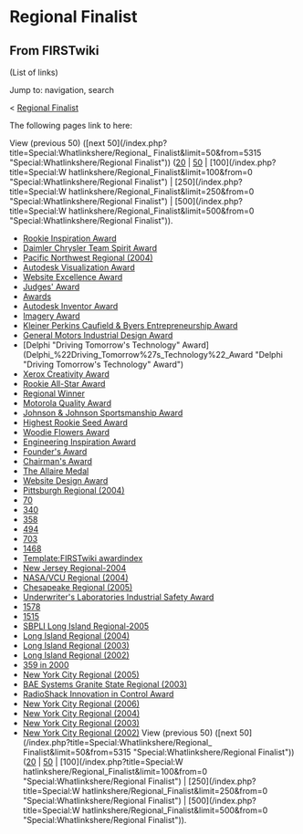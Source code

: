 # Regional Finalist

## From FIRSTwiki

(List of links)

Jump to: navigation, search

< [Regional Finalist](/index.php?title=Regional_Finalist&redirect=no "Regional Finalist")

The following pages link to here:

View (previous 50) ([next 50](/index.php?title=Special:Whatlinkshere/Regional_
Finalist&limit=50&from=5315 "Special:Whatlinkshere/Regional Finalist")) ([20](/index.php?title=Special:Whatlinkshere/Regional_Finalist&limit=20&from=0 "Special:Whatlinkshere/Regional Finalist") | [50](/index.php?title=Special:Whatlinkshere/Regional_Finalist&limit=50&from=0 "Special:Whatlinkshere/Regional Finalist") | [100](/index.php?title=Special:W
hatlinkshere/Regional_Finalist&limit=100&from=0 "Special:Whatlinkshere/Regional Finalist") | [250](/index.php?title=Special:W
hatlinkshere/Regional_Finalist&limit=250&from=0 "Special:Whatlinkshere/Regional Finalist") | [500](/index.php?title=Special:W
hatlinkshere/Regional_Finalist&limit=500&from=0 "Special:Whatlinkshere/Regional Finalist")).

- [Rookie Inspiration Award](Rookie_Inspiration_Award "Rookie Inspiration Award")
- [Daimler Chrysler Team Spirit Award](Daimler_Chrysler_Team_Spirit_Award "Daimler Chrysler Team Spirit Award")
- [Pacific Northwest Regional (2004)](Pacific_Northwest_Regional_%282004%29 "Pacific Northwest Regional \(2004\)")
- [Autodesk Visualization Award](Autodesk_Visualization_Award "Autodesk Visualization Award")
- [Website Excellence Award](Website_Excellence_Award "Website Excellence Award")
- [Judges' Award](Judges%27_Award "Judges' Award")
- [Awards](Awards "Awards")
- [Autodesk Inventor Award](Autodesk_Inventor_Award "Autodesk Inventor Award")
- [Imagery Award](Imagery_Award "Imagery Award")
- [Kleiner Perkins Caufield & Byers Entrepreneurship Award](Kleiner_Perkins_Caufield_%26_Byers_Entrepreneurship_Award "Kleiner Perkins Caufield & Byers Entrepreneurship Award")
- [General Motors Industrial Design Award](General_Motors_Industrial_Design_Award "General Motors Industrial Design Award")
- [Delphi "Driving Tomorrow's Technology" Award](Delphi_%22Driving_Tomorrow%27s_Technology%22_Award "Delphi "Driving Tomorrow's Technology" Award")
- [Xerox Creativity Award](Xerox_Creativity_Award "Xerox Creativity Award")
- [Rookie All-Star Award](Rookie_All-Star_Award "Rookie All-Star Award")
- [Regional Winner](Regional_Winner "Regional Winner")
- [Motorola Quality Award](Motorola_Quality_Award "Motorola Quality Award")
- [Johnson & Johnson Sportsmanship Award](Johnson_%26_Johnson_Sportsmanship_Award "Johnson & Johnson Sportsmanship Award")
- [Highest Rookie Seed Award](Highest_Rookie_Seed_Award "Highest Rookie Seed Award")
- [Woodie Flowers Award](Woodie_Flowers_Award "Woodie Flowers Award")
- [Engineering Inspiration Award](Engineering_Inspiration_Award "Engineering Inspiration Award")
- [Founder's Award](Founder%27s_Award "Founder's Award")
- [Chairman's Award](Chairman%27s_Award "Chairman's Award")
- [The Allaire Medal](The_Allaire_Medal "The Allaire Medal")
- [Website Design Award](Website_Design_Award "Website Design Award")
- [Pittsburgh Regional (2004)](Pittsburgh_Regional_%282004%29 "Pittsburgh Regional \(2004\)")
- [70](70 "70")
- [340](340 "340")
- [358](358 "358")
- [494](494 "494")
- [703](703 "703")
- [1468](1468 "1468")
- [Template:FIRSTwiki awardindex](Template:FIRSTwiki_awardindex "Template:FIRSTwiki awardindex")
- [New Jersey Regional-2004](New_Jersey_Regional-2004 "New Jersey Regional-2004")
- [NASA/VCU Regional (2004)](NASA/VCU_Regional_%282004%29 "NASA/VCU Regional \(2004\)")
- [Chesapeake Regional (2005)](Chesapeake_Regional_%282005%29 "Chesapeake Regional \(2005\)")
- [Underwriter's Laboratories Industrial Safety Award](Underwriter%27s_Laboratories_Industrial_Safety_Award "Underwriter's Laboratories Industrial Safety Award")
- [1578](1578 "1578")
- [1515](1515 "1515")
- [SBPLI Long Island Regional-2005](SBPLI_Long_Island_Regional-2005 "SBPLI Long Island Regional-2005")
- [Long Island Regional (2004)](Long_Island_Regional_%282004%29 "Long Island Regional \(2004\)")
- [Long Island Regional (2003)](Long_Island_Regional_%282003%29 "Long Island Regional \(2003\)")
- [Long Island Regional (2002)](Long_Island_Regional_%282002%29 "Long Island Regional \(2002\)")
- [359 in 2000](359_in_2000 "359 in 2000")
- [New York City Regional (2005)](New_York_City_Regional_%282005%29 "New York City Regional \(2005\)")
- [BAE Systems Granite State Regional (2003)](BAE_Systems_Granite_State_Regional_%282003%29 "BAE Systems Granite State Regional \(2003\)")
- [RadioShack Innovation in Control Award](RadioShack_Innovation_in_Control_Award "RadioShack Innovation in Control Award")
- [New York City Regional (2006)](New_York_City_Regional_%282006%29 "New York City Regional \(2006\)")
- [New York City Regional (2004)](New_York_City_Regional_%282004%29 "New York City Regional \(2004\)")
- [New York City Regional (2003)](New_York_City_Regional_%282003%29 "New York City Regional \(2003\)")
- [New York City Regional (2002)](New_York_City_Regional_%282002%29 "New York City Regional \(2002\)") View (previous 50) ([next 50](/index.php?title=Special:Whatlinkshere/Regional_
  Finalist&limit=50&from=5315 "Special:Whatlinkshere/Regional Finalist")) ([20](/index.php?title=Special:Whatlinkshere/Regional_Finalist&limit=20&from=0 "Special:Whatlinkshere/Regional Finalist") | [50](/index.php?title=Special:Whatlinkshere/Regional_Finalist&limit=50&from=0 "Special:Whatlinkshere/Regional Finalist") | [100](/index.php?title=Special:W
  hatlinkshere/Regional_Finalist&limit=100&from=0 "Special:Whatlinkshere/Regional Finalist") | [250](/index.php?title=Special:W
  hatlinkshere/Regional_Finalist&limit=250&from=0 "Special:Whatlinkshere/Regional Finalist") | [500](/index.php?title=Special:W
  hatlinkshere/Regional_Finalist&limit=500&from=0 "Special:Whatlinkshere/Regional Finalist")).

